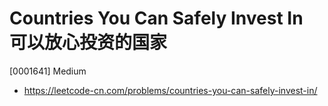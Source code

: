 # Countries You Can Safely Invest In 可以放心投资的国家

[0001641] Medium

- https://leetcode-cn.com/problems/countries-you-can-safely-invest-in/

